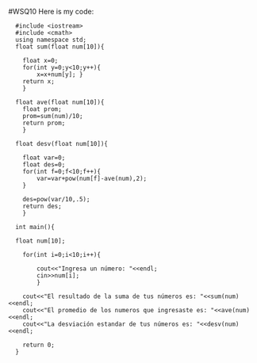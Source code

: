 #WSQ10
Here is my code:



      #include <iostream>
      #include <cmath>
      using namespace std;
      float sum(float num[10]){
      	
      	float x=0;
      	for(int y=0;y<10;y++){
      		x=x+num[y];	}
      	return x;
      	}
      
      float ave(float num[10]){
      	float prom;
      	prom=sum(num)/10;
      	return prom;
      	}
      
      float desv(float num[10]){
      	
      	float var=0;
      	float des=0;
      	for(int f=0;f<10;f++){
      		var=var+pow(num[f]-ave(num),2);
      	}
      	
      	des=pow(var/10,.5);
      	return des;
      	}
      
      int main(){
      
      float num[10];
      
      	for(int i=0;i<10;i++){
      	
      		cout<<"Ingresa un número: "<<endl;
      		cin>>num[i];
      		}	
      	
      	cout<<"El resultado de la suma de tus números es: "<<sum(num)<<endl;
      	cout<<"El promedio de los numeros que ingresaste es: "<<ave(num)<<endl;
      	cout<<"La desviación estandar de tus números es: "<<desv(num)<<endl;
      
      	return 0;
      }

